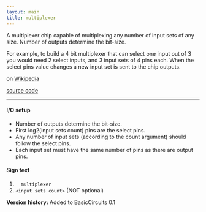 ```yaml
---
layout: main
title: multiplexer
---
```


A multiplexer chip capable of multiplexing any number of input sets of any size. Number of outputs determine the bit-size.

For example, to build a 4 bit multiplexer that can select one input out of 3 you would need 2 select inputs, and 3 input sets of 4 pins each.
When the select pins value changes a new input set is sent to the chip outputs. 

on [Wikipedia](http://en.wikipedia.org/wiki/Multiplexer)

[source code](https://github.com/eisental/BasicCircuits/blob/master/src/main/java/org/tal/basiccircuits/multiplexer.java)

* * *


#### I/O setup 
* Number of outputs determine the bit-size.
* First log2(input sets count) pins are the select pins. 
* Any number of input sets (according to the count argument) should follow the select pins.
* Each input set must have the same number of pins as there are output pins.

#### Sign text
1. `   multiplexer   `
2. ` <input sets count> ` (NOT optional)

__Version history:__ Added to BasicCircuits 0.1